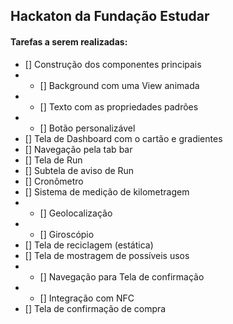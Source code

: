 ## Hackaton da Fundação Estudar

#### Tarefas a serem realizadas:

- [] Construção dos componentes principais
- - [] Background com uma View animada
- - [] Texto com as propriedades padrões
- - [] Botão personalizável
- [] Tela de Dashboard com o cartão e gradientes
- [] Navegação pela tab bar
- [] Tela de Run
- [] Subtela de aviso de Run
- [] Cronômetro
- [] Sistema de medição de kilometragem
- - [] Geolocalização
- - [] Giroscópio
- [] Tela de reciclagem (estática)
- [] Tela de mostragem de possíveis usos
- - [] Navegação para Tela de confirmação
- - [] Integração com NFC
- [] Tela de confirmação de compra